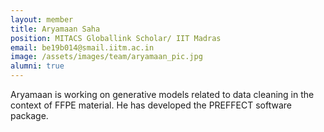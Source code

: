 ```yaml
---
layout: member
title: Aryamaan Saha
position: MITACS Globallink Scholar/ IIT Madras
email: be19b014@smail.iitm.ac.in
image: /assets/images/team/aryamaan_pic.jpg
alumni: true
---
```


Aryamaan is working on generative models related to data cleaning in the context of FFPE material. He has developed the PREFFECT software package.